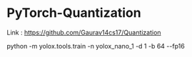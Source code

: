 # PyTorch-Quantization

Link : https://github.com/Gaurav14cs17/Quantization

python -m yolox.tools.train -n yolox_nano_1 -d 1 -b 64 --fp16


